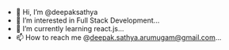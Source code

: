 - 👋 Hi, I’m @deepaksathya
- 👀 I’m interested in Full Stack Development...
- 🌱 I’m currently learning react.js...
- 📫 How to reach me @deepak.sathya.arumugam@gmail.com...

<!---
deepaksathyaa/deepaksathyaa is a ✨ special ✨ repository because its `README.md` (this file) appears on your GitHub profile.
You can click the Preview link to take a look at your changes.
--->
